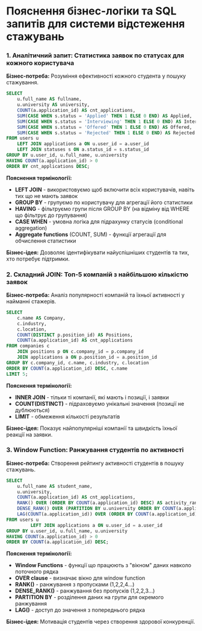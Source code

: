 # Пояснення бізнес-логіки та SQL запитів для системи відстеження стажувань

### 1. Аналітичний запит: Статистика заявок по статусах для кожного користувача

**Бізнес-потреба:** Розуміння ефективності кожного студента у пошуку стажування.

```sql
SELECT
    u.full_name AS fullname,
    u.university AS university,
    COUNT(a.application_id) AS cnt_applications,
    SUM(CASE WHEN s.status = 'Applied' THEN 1 ELSE 0 END) AS Applied,
    SUM(CASE WHEN s.status = 'Interviewing' THEN 1 ELSE 0 END) AS Interviewing,
    SUM(CASE WHEN s.status = 'Offered' THEN 1 ELSE 0 END) AS Offered,
    SUM(CASE WHEN s.status = 'Rejected' THEN 1 ELSE 0 END) AS Rejected
FROM users u
    LEFT JOIN applications a ON u.user_id = a.user_id
    LEFT JOIN statuses s ON a.status_id = s.status_id
GROUP BY u.user_id, u.full_name, u.university
HAVING COUNT(a.application_id) > 0
ORDER BY cnt_applications DESC;
```

**Пояснення термінології:**
- **LEFT JOIN** - використовуємо щоб включити всіх користувачів, навіть тих що не мають заявок
- **GROUP BY** - групуємо по користувачу для агрегації його статистики
- **HAVING** - фільтруємо групи після GROUP BY (на відміну від WHERE що фільтрує до групування)
- **CASE WHEN** - умовна логіка для підрахунку статусів (conditional aggregation)
- **Aggregate functions** (COUNT, SUM) - функції агрегації для обчислення статистики

**Бізнес-ідея:** Дозволяє ідентифікувати найуспішніших студентів та тих, хто потребує підтримки.

### 2. Складний JOIN: Топ-5 компаній з найбільшою кількістю заявок

**Бізнес-потреба:** Аналіз популярності компаній та їхньої активності у найманні стажерів.

```sql
SELECT
    c.name AS Company,
    c.industry,
    c.location,
    COUNT(DISTINCT p.position_id) AS Positions,
    COUNT(a.application_id) AS cnt_applications
FROM companies c
    JOIN positions p ON c.company_id = p.company_id
    JOIN applications a ON p.position_id = a.position_id
GROUP BY c.company_id, c.name, c.industry, c.location
ORDER BY COUNT(a.application_id) DESC, c.name
LIMIT 5;
```

**Пояснення термінології:**
- **INNER JOIN** - тільки ті компанії, які мають і позиції, і заявки
- **COUNT(DISTINCT)** - підраховуємо унікальні значення (позиції не дублюються)
- **LIMIT** - обмеження кількості результатів

**Бізнес-ідея:** Показує найпопулярніші компанії та швидкість їхньої реакції на заявки.

### 3. Window Function: Ранжування студентів по активності

**Бізнес-потреба:** Створення рейтингу активності студентів в пошуку стажувань.

```sql
SELECT
    u.full_name AS student_name,
    u.university,
    COUNT(a.application_id) AS cnt_applications,
    RANK() OVER (ORDER BY COUNT(a.application_id) DESC) AS activity_rank,
    DENSE_RANK() OVER (PARTITION BY u.university ORDER BY COUNT(a.application_id) DESC) AS University_rank,
    LAG(COUNT(a.application_id)) OVER (ORDER BY COUNT(a.application_id) DESC) AS Previous_student
FROM users u
         LEFT JOIN applications a ON u.user_id = a.user_id
GROUP BY u.user_id, u.full_name, u.university
HAVING COUNT(a.application_id) > 0
ORDER BY COUNT(a.application_id) DESC;


```

**Пояснення термінології:**
- **Window Functions** - функції що працюють з "вікном" даних навколо поточного рядка
- **OVER clause** - визначає вікно для window function
- **RANK()** - ранжування з пропусками (1,2,2,4...)
- **DENSE_RANK()** - ранжування без пропусків (1,2,2,3...)
- **PARTITION BY** - розділення даних на групи для окремого ранжування
- **LAG()** - доступ до значення з попереднього рядка

**Бізнес-ідея:** Мотивація студентів через створення здорової конкуренції.